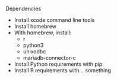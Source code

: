 Dependencies

- Install xcode command line tools
- Install homebrew
- With homebrew, install:
    - r
    - python3
    - unixodbc
    - mariadb-connector-c
- Install Python requirements with pip
- Install R requirements with... something

